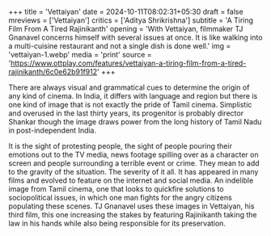 +++
title = 'Vettaiyan'
date = 2024-10-11T08:02:31+05:30
draft = false
mreviews = ['Vettaiyan']
critics = ['Aditya Shrikrishna']
subtitle = 'A Tiring Film From A Tired Rajinikanth'
opening = 'With Vettaiyan, filmmaker TJ Gnanavel concerns himself with several issues at once. It is like walking into a multi-cuisine restaurant and not a single dish is done well.'
img = 'vettaiyan-1.webp'
media = 'print'
source = 'https://www.ottplay.com/features/vettaiyan-a-tiring-film-from-a-tired-rajinikanth/6c0e62b91f912'
+++

There are always visual and grammatical cues to determine the origin of any kind of cinema. In India, it differs with language and region but there is one kind of image that is not exactly the pride of Tamil cinema. Simplistic and overused in the last thirty years, its progenitor is probably director Shankar though the image draws power from the long history of Tamil Nadu in post-independent India.

It is the sight of protesting people, the sight of people pouring their emotions out to the TV media, news footage spilling over as a character on screen and people surrounding a terrible event or crime. They mean to add to the gravity of the situation. The severity of it all. It has appeared in many films and evolved to feature on the internet and social media. An indelible image from Tamil cinema, one that looks to quickfire solutions to sociopolitical issues, in which one man fights for the angry citizens populating these scenes. TJ Gnanavel uses these images in Vettaiyan, his third film, this one increasing the stakes by featuring Rajinikanth taking the law in his hands while also being responsible for its preservation.
